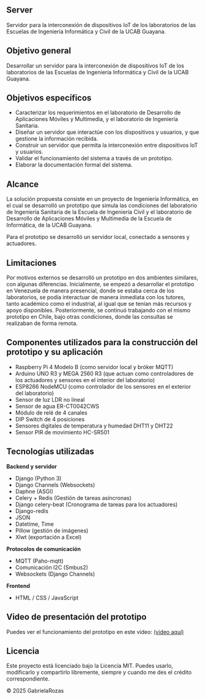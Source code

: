 ## Server
Servidor para la interconexión de dispositivos IoT de los laboratorios de las Escuelas de Ingeniería Informática y Civil de la UCAB Guayana.

## Objetivo general
Desarrollar un servidor para la interconexión de dispositivos IoT de los laboratorios de las Escuelas de Ingeniería Informática y Civil de la UCAB Guayana.

## Objetivos específicos
-	Caracterizar los requerimientos en el laboratorio de Desarrollo de Aplicaciones Móviles y Multimedia, y el laboratorio de Ingeniería Sanitaria.
-	Diseñar un servidor que interactúe con los dispositivos y usuarios, y que gestione la información recibida.
-	Construir un servidor que permita la interconexión entre dispositivos IoT y usuarios.
-	Validar el funcionamiento del sistema a través de un prototipo.
-	Elaborar la documentación formal del sistema.

## Alcance
La solución propuesta consiste en un proyecto de Ingeniería Informática, en el cual se desarrolló un prototipo que simula las condiciones del laboratorio de Ingeniería Sanitaria de la Escuela de Ingeniería Civil y el laboratorio de Desarrollo de Aplicaciones Móviles y Multimedia de la Escuela de Informática, de la UCAB Guayana.

Para el prototipo se desarrolló un servidor local, conectado a sensores y actuadores.

## Limitaciones
Por motivos externos se desarrolló un prototipo en dos ambientes similares, con algunas diferencias. Inicialmente, se empezó a desarrollar el prototipo en Venezuela de manera presencial, donde se estaba cerca de los laboratorios, se podía interactuar de manera inmediata con los tutores, tanto académico como el industrial, al igual que se tenían más recursos y apoyo disponibles. Posteriormente, se continuó trabajando con el mismo prototipo en Chile, bajo otras condiciones, donde las consultas se realizaban de forma remota.

## Componentes utilizados para la construcción del prototipo y su aplicación
- Raspberry Pi 4 Modelo B (como servidor local y bróker MQTT)
- Arduino UNO R3 y MEGA 2560 R3 (que actuan como controladores de los actuadores y sensores en el interior del laboratorio)
- ESP8266 NodeMCU (como controlador de los sensores en el exterior del laboratorio)
- Sensor de luz LDR no lineal
- Sensor de agua ER-CT0042CWS
- Módulo de relé de 4 canales
- DIP Switch de 4 posiciones
- Sensores digitales de temperatura y humedad DHT11 y DHT22
- Sensor PIR de movimiento HC-SR501

## Tecnologías utilizadas

**Backend y servidor**
- Django (Python 3)
- Django Channels (Websockets)
- Daphne (ASGI)
- Celery + Redis (Gestión de tareas asíncronas)
- Django celery-beat (Cronograma de tareas para los actuadores)
- Django-redis
- JSON
- Datetime, Time
- Pillow (gestión de imágenes)
- Xlwt (exportación a Excel)

**Protocolos de comunicación**
- MQTT (Paho-mqtt)
- Comunicación I2C (Smbus2)
- Websockets (Django Channels)

**Frontend**
- HTML / CSS / JavaScript

## Video de presentación del prototipo

Puedes ver el funcionamiento del prototipo en este video: [(video aquí)](https://youtu.be/tCjK5EAwtyI)

## Licencia

Este proyecto está licenciado bajo la Licencia MIT. Puedes usarlo, modificarlo y compartirlo libremente, siempre y cuando me des el crédito correspondiente.

© 2025 GabrielaRozas
